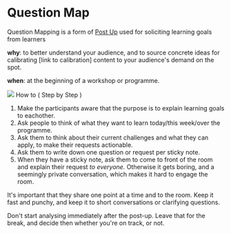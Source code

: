 # Question Map

Question Mapping is a form of [Post Up](http://gamestorming.com/core-games/post-up/) used for soliciting learning goals from learners

**why**: to better understand your audience, and to source concrete ideas for calibrating [link to calibration] content to your audience's demand on the spot.

**when**: at the beginning of a workshop or programme.

![](http://farm3.static.flickr.com/2022/2192733751_8d7d8a2501.jpg)
How to ( Step by Step )
1. Make the participants aware that the purpose is to explain learning goals to eachother. 
1. Ask people to think of what they want to learn today/this week/over the programme.
1. Ask them to think about their current challenges and what they can apply, to make their requests actionable.
1. Ask them to write down one question or request per sticky note.
1. When they have a sticky note, ask them to come to front of the room and explain their request *to everyone.* Otherwise it gets boring, and a seemingly private conversation, which makes it hard to engage the room.

It's important that they share one point at a time and to the room.
Keep it fast and punchy, and keep it to short conversations or clarifying questions.

Don't start analysing immediately after the post-up. Leave that for the break, and decide then whether you're on track, or not.
 
